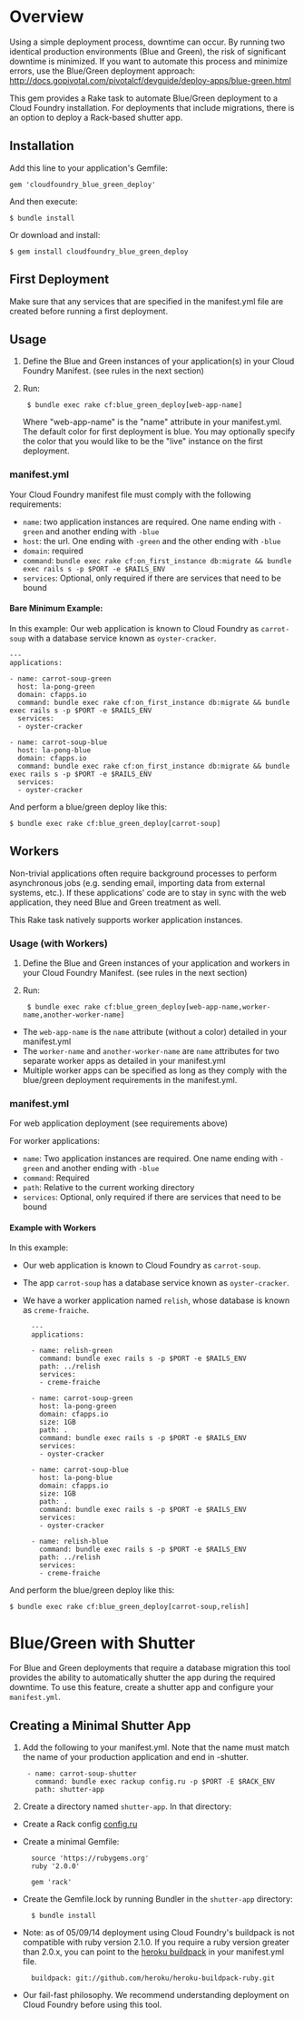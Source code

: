 # Overview

Using a simple deployment process, downtime can occur. By running two identical production environments (Blue and Green), the risk of significant downtime is minimized. If you want to automate this process and minimize errors, use the Blue/Green deployment approach: http://docs.gopivotal.com/pivotalcf/devguide/deploy-apps/blue-green.html

This gem provides a Rake task to automate Blue/Green deployment to a Cloud Foundry installation. For deployments that include migrations, there is an option to deploy a Rack-based shutter app.


## Installation

Add this line to your application's Gemfile:

    gem 'cloudfoundry_blue_green_deploy'

And then execute:

    $ bundle install

Or download and install:

    $ gem install cloudfoundry_blue_green_deploy

## First Deployment
Make sure that any services that are specified in the manifest.yml file are created before running a first deployment.

## Usage

1. Define the Blue and Green instances of your application(s) in your Cloud Foundry Manifest.  (see rules in the next section)

2. Run:


        $ bundle exec rake cf:blue_green_deploy[web-app-name]

   Where "web-app-name" is the "name" attribute in your manifest.yml.
   The default color for first deployment is blue.
   You may optionally specify the color that you would like to be the "live" instance on the first deployment.

### manifest.yml

Your Cloud Foundry manifest file must comply with the following requirements:

- `name`: two application instances are required. One name ending with `-green` and another ending with `-blue`
- `host`: the url. One ending with `-green` and the other ending with `-blue`
- `domain`: required
- `command`: `bundle exec rake cf:on_first_instance db:migrate && bundle exec rails s -p $PORT -e $RAILS_ENV`
- `services`: Optional, only required if there are services that need to be bound

#### Bare Minimum Example:

In this example:
Our web application is known to Cloud Foundry as `carrot-soup` with a database service known as `oyster-cracker`.


    ---
    applications:

    - name: carrot-soup-green
      host: la-pong-green
      domain: cfapps.io
      command: bundle exec rake cf:on_first_instance db:migrate && bundle exec rails s -p $PORT -e $RAILS_ENV
      services:
      - oyster-cracker

    - name: carrot-soup-blue
      host: la-pong-blue
      domain: cfapps.io
      command: bundle exec rake cf:on_first_instance db:migrate && bundle exec rails s -p $PORT -e $RAILS_ENV
      services:
      - oyster-cracker

And perform a blue/green deploy like this:

    $ bundle exec rake cf:blue_green_deploy[carrot-soup]

## Workers

Non-trivial applications often require background processes to perform asynchronous jobs (e.g. sending email, importing data from external systems, etc.).
If these applications' code are to stay in sync with the web application, they need Blue and Green treatment as well.

This Rake task natively supports worker application instances.

### Usage (with Workers)

1. Define the Blue and Green instances of your application and workers in your Cloud Foundry Manifest. (see rules in the next section)
2. Run:


        $ bundle exec rake cf:blue_green_deploy[web-app-name,worker-name,another-worker-name]


- The `web-app-name` is the `name` attribute (without a color) detailed in your manifest.yml
- The `worker-name` and `another-worker-name` are `name` attributes for two separate worker apps as detailed in your manifest.yml
- Multiple worker apps can be specified as long as they comply with the blue/green deployment requirements in the manifest.yml.

### manifest.yml

For web application deployment (see requirements above)

For worker applications:
- `name`: Two application instances are required. One name ending with `-green` and another ending with `-blue`
- `command`: Required
- `path`: Relative to the current working directory
- `services`: Optional, only required if there are services that need to be bound

#### Example with Workers

In this example:
- Our web application is known to Cloud Foundry as `carrot-soup`.
- The app `carrot-soup` has a database service known as `oyster-cracker`.
- We have a worker application named `relish`, whose database is known as `creme-fraiche`.

        ---
        applications:
        
        - name: relish-green
          command: bundle exec rails s -p $PORT -e $RAILS_ENV
          path: ../relish
          services:
          - creme-fraiche
        
        - name: carrot-soup-green
          host: la-pong-green
          domain: cfapps.io
          size: 1GB
          path: .
          command: bundle exec rails s -p $PORT -e $RAILS_ENV
          services:
          - oyster-cracker
        
        - name: carrot-soup-blue
          host: la-pong-blue
          domain: cfapps.io
          size: 1GB
          path: .
          command: bundle exec rails s -p $PORT -e $RAILS_ENV
          services:
          - oyster-cracker
        
        - name: relish-blue
          command: bundle exec rails s -p $PORT -e $RAILS_ENV
          path: ../relish
          services:
          - creme-fraiche

And perform the blue/green deploy like this:
 
    $ bundle exec rake cf:blue_green_deploy[carrot-soup,relish]

# Blue/Green with Shutter

For Blue and Green deployments that require a database migration this tool provides the ability to automatically shutter the app during the required downtime. To use this feature, create a shutter app and configure your `manifest.yml`.

## Creating a Minimal Shutter App

1. Add the following to your manifest.yml. Note that the name must match the name of your production application and end in -shutter.


        - name: carrot-soup-shutter
          command: bundle exec rackup config.ru -p $PORT -E $RACK_ENV
          path: shutter-app

2. Create a directory named `shutter-app`. In that directory:

- Create a Rack config [config.ru](https://gist.github.com/marianaIAm/4d04a20fdb6d05c64bce)

- Create a minimal Gemfile:


        source 'https://rubygems.org'
        ruby '2.0.0'
        
        gem 'rack'

- Create the Gemfile.lock by running Bundler in the `shutter-app` directory:

        $ bundle install



- Note: as of 05/09/14 deployment using Cloud Foundry's buildpack is not compatible with ruby version 2.1.0. If you require a ruby version greater than 2.0.x, you can point to the [heroku buildpack](https://github.com/heroku/heroku-buildpack-ruby) in your manifest.yml file.



        buildpack: git://github.com/heroku/heroku-buildpack-ruby.git

- Our fail-fast philosophy. We recommend understanding deployment on Cloud Foundry before using this tool.

